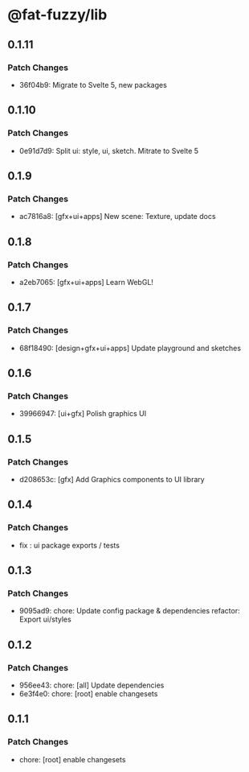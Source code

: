 # @fat-fuzzy/lib

## 0.1.11

### Patch Changes

- 36f04b9: Migrate to Svelte 5, new packages

## 0.1.10

### Patch Changes

- 0e91d7d9: Split ui: style, ui, sketch. Mitrate to Svelte 5

## 0.1.9

### Patch Changes

- ac7816a8: [gfx+ui+apps] New scene: Texture, update docs

## 0.1.8

### Patch Changes

- a2eb7065: [gfx+ui+apps] Learn WebGL!

## 0.1.7

### Patch Changes

- 68f18490: [design+gfx+ui+apps] Update playground and sketches

## 0.1.6

### Patch Changes

- 39966947: [ui+gfx] Polish graphics UI

## 0.1.5

### Patch Changes

- d208653c: [gfx] Add Graphics components to UI library

## 0.1.4

### Patch Changes

- fix : ui package exports / tests

## 0.1.3

### Patch Changes

- 9095ad9: chore: Update config package & dependencies
  refactor: Export ui/styles

## 0.1.2

### Patch Changes

- 956ee43: chore: [all] Update dependencies
- 6e3f4e0: chore: [root] enable changesets

## 0.1.1

### Patch Changes

- chore: [root] enable changesets
